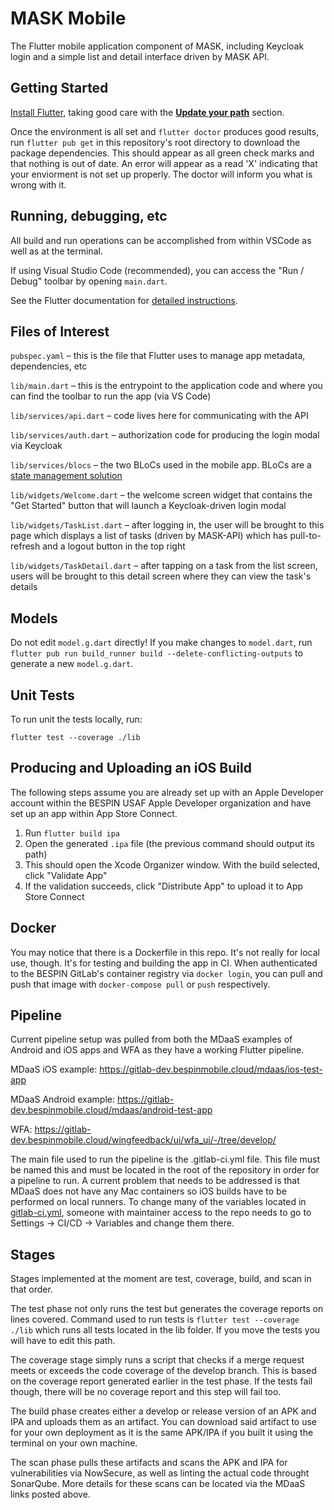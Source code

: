 # MASK Mobile 

The Flutter mobile application component of MASK, including Keycloak login and a simple list and detail interface driven by MASK API.

## Getting Started

[Install Flutter](https://flutter.dev/docs/get-started/install), taking good care with the **[Update your path](https://flutter.dev/docs/get-started/install)** section.

Once the environment is all set and `flutter doctor` produces good results, run `flutter pub get` in this repository's root directory to download the package dependencies. This should appear as all green check marks and that nothing is out of date. An error will appear as a read 'X' indicating that your enviorment is not set up properly. The doctor will inform you what is wrong with it. 

## Running, debugging, etc

All build and run operations can be accomplished from within VSCode as well as at the terminal.

If using Visual Studio Code (recommended), you can access the "Run / Debug" toolbar by opening `main.dart`.

See the Flutter documentation for [detailed instructions](https://flutter.dev/docs/get-started/test-drive?tab=vscode).

## Files of Interest

`pubspec.yaml` – this is the file that Flutter uses to manage app metadata, dependencies, etc

`lib/main.dart` – this is the entrypoint to the application code and where you can find the toolbar to run the app (via VS Code)

`lib/services/api.dart` – code lives here for communicating with the API

`lib/services/auth.dart` – authorization code for producing the login modal via Keycloak

`lib/services/blocs` – the two BLoCs used in the mobile app. BLoCs are a [state management solution](https://bloclibrary.dev/#/)

`lib/widgets/Welcome.dart` – the welcome screen widget that contains the "Get Started" button that will launch a Keycloak-driven login modal

`lib/widgets/TaskList.dart` – after logging in, the user will be brought to this page which displays a list of tasks (driven by MASK-API) which has pull-to-refresh and a logout button in the top right

`lib/widgets/TaskDetail.dart` – after tapping on a task from the list screen, users will be brought to this detail screen where they can view the task's details

## Models

Do not edit `model.g.dart` directly! If you make changes to `model.dart`, run `flutter pub run build_runner build --delete-conflicting-outputs` to generate a new `model.g.dart`.

## Unit Tests

To run unit the tests locally, run:

`flutter test --coverage ./lib`

## Producing and Uploading an iOS Build

The following steps assume you are already set up with an Apple Developer account within the BESPIN USAF Apple Developer organization and have set up an app within App Store Connect.

1. Run `flutter build ipa`
2. Open the generated `.ipa` file (the previous command should output its path)
3. This should open the Xcode Organizer window. With the build selected, click "Validate App"
4. If the validation succeeds, click "Distribute App" to upload it to App Store Connect

## Docker

You may notice that there is a Dockerfile in this repo. It's not really for local use, though. It's for testing and building the app in CI. When authenticated to the BESPIN GitLab's container registry via `docker login`, you can pull and push that image with `docker-compose pull` or `push` respectively.

## Pipeline

Current pipeline setup was pulled from both the MDaaS examples of Android and iOS apps and WFA as they have a working Flutter pipeline.

MDaaS iOS example: https://gitlab-dev.bespinmobile.cloud/mdaas/ios-test-app

MDaaS Android example: https://gitlab-dev.bespinmobile.cloud/mdaas/android-test-app

WFA: https://gitlab-dev.bespinmobile.cloud/wingfeedback/ui/wfa_ui/-/tree/develop/

The main file used to run the pipeline is the .gitlab-ci.yml file. This file must be named this and must be located in the root of the repository in order for a pipeline to run. A current problem that needs to be addressed is that MDaaS does not have any Mac containers so iOS builds have to be performed on local runners. To change many of the variables located in [gitlab-ci.yml](https://gitlab-dev.bespinmobile.cloud/corellian-engineering-corp-cec/mask/mask-mobile/-/blob/Hodge/Documentation/.gitlab-ci.yml), someone with maintainer access to the repo needs to go to Settings -> CI/CD -> Variables and change them there. 

## Stages
Stages implemented at the moment are test, coverage, build, and scan in that order.

The test phase not only runs the test but generates the coverage reports on lines covered.
Command used to run tests is `flutter test --coverage ./lib` which runs all tests located in the lib folder. If you move the tests you will have to edit this path.

The coverage stage simply runs a script that checks if a merge request meets or exceeds the code coverage of the develop branch. This is based on the coverage report generated earlier in the test phase. If the tests fail though, there will be no coverage report and this step will fail too.

The build phase creates either a develop or release version of an APK and IPA and uploads them as an artifact. You can download said artifact to use for your own deployment as it is the same APK/IPA if you built it using the terminal on your own machine.

The scan phase pulls these artifacts and scans the APK and IPA for vulnerabilities via NowSecure, as well as linting the actual code throught SonarQube. More details for these scans can be located via the MDaaS links posted above.
